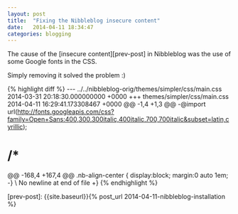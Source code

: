 ```yaml
---
layout: post
title:  "Fixing the Nibbleblog insecure content"
date:   2014-04-11 18:34:47
categories: blogging
---
```


The cause of the [insecure content][prev-post] in Nibbleblog was the use of some Google fonts in the CSS.

Simply removing it solved the problem :)

{% highlight diff %}
--- ../../nibbleblog-orig/themes/simpler/css/main.css	2014-03-31 20:18:30.000000000 +0000
+++ themes/simpler/css/main.css	2014-04-11 16:29:41.173308467 +0000
@@ -1,4 +1,3 @@
-@import url(http://fonts.googleapis.com/css?family=Open+Sans:400,300,300italic,400italic,700,700italic&subset=latin,cyrillic);
 
 /*
 ========================================================================
@@ -168,4 +167,4 @@
 .nb-align-center {
 	display:block;
 	margin:0 auto 1em;
-}
\ No newline at end of file
+}
{% endhighlight %}


[prev-post]:    {{site.baseurl}}{% post_url 2014-04-11-nibbleblog-installation %}
